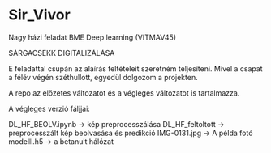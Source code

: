 # Sir_Vivor

Nagy házi feladat BME Deep learning (VITMAV45)

SÁRGACSEKK DIGITALIZÁLÁSA

E feladattal csupán az aláírás feltételeit szeretném teljesíteni. Mivel a csapat a félév végén széthullott, egyedül dolgozom a projekten.

A repo az előzetes változatot és a végleges változatot is tartalmazza.



A végleges verzió fáljjai:

DL_HF_BEOLV.ipynb -> kép preprocesszálása
DL_HF_feltoltott -> preprocesszált kép beolvasása és predikció
IMG-0131.jpg -> A példa fotó
modelll.h5 -> a betanult hálózat

